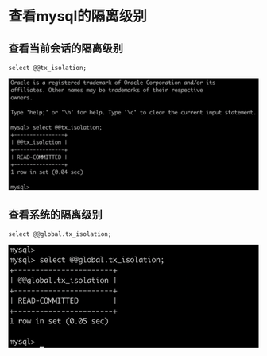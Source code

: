# 查看mysql的隔离级别


## 查看当前会话的隔离级别
```
select @@tx_isolation;
```
![会话隔离级别](_v_images/20200301101245850_1489883113.png)
</br>
## 查看系统的隔离级别
```
select @@global.tx_isolation;
```
![系统隔离级别](_v_images/20200301101321922_806156171.png)